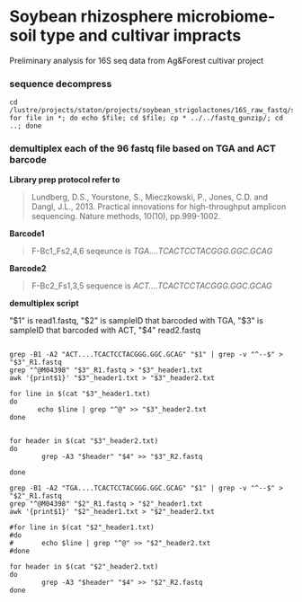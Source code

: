 # Soybean rhizosphere microbiome-soil type and cultivar impracts
Preliminary analysis for 16S seq data from Ag&amp;Forest cultivar project 


### sequence decompress

```
cd /lustre/projects/staton/projects/soybean_strigolactones/16S_raw_fastq/soybean_strigolactone_16S_03_02_2017
for file in *; do echo $file; cd $file; cp * ../../fastq_gunzip/; cd ..; done

```
### demultiplex each of the 96 fastq file based on TGA and ACT barcode

**Library prep protocol refer to** 

>Lundberg, D.S., Yourstone, S., Mieczkowski, P., Jones, C.D. and Dangl, J.L., 2013. Practical innovations for high-throughput amplicon sequencing. Nature methods, 10(10), pp.999-1002.

**Barcode1**
>F-Bc1_Fs2,4,6 seqeunce is *TGA....TCACTCCTACGGG.GGC.GCAG*

**Barcode2**
>F-Bc2_Fs1,3,5 sequence is *ACT....TCACTCCTACGGG.GGC.GCAG*

**demultiplex script**

"$1" is read1.fastq, "$2" is sampleID that barcoded with TGA, "$3" is sampleID that barcoded with ACT, "$4" read2.fastq

```

grep -B1 -A2 "ACT....TCACTCCTACGGG.GGC.GCAG" "$1" | grep -v "^--$" > "$3"_R1.fastq
grep "^@M04398" "$3"_R1.fastq > "$3"_header1.txt
awk '{print$1}' "$3"_header1.txt > "$3"_header2.txt

for line in $(cat "$3"_header1.txt)
do
       echo $line | grep "^@" >> "$3"_header2.txt
done


for header in $(cat "$3"_header2.txt)
do
        grep -A3 "$header" "$4" >> "$3"_R2.fastq

done

grep -B1 -A2 "TGA....TCACTCCTACGGG.GGC.GCAG" "$1" | grep -v "^--$" > "$2"_R1.fastq
grep "^@M04398" "$2"_R1.fastq > "$2"_header1.txt
awk '{print$1}' "$2"_header1.txt > "$2"_header2.txt

#for line in $(cat "$2"_header1.txt)
#do
#       echo $line | grep "^@" >> "$2"_header2.txt
#done

for header in $(cat "$2"_header2.txt)
do
        grep -A3 "$header" "$4" >> "$2"_R2.fastq
done

```






